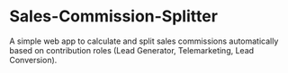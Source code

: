 # Sales-Commission-Splitter
A simple web app to calculate and split sales commissions automatically based on contribution roles (Lead Generator, Telemarketing, Lead Conversion).
